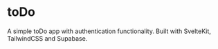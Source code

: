# toDo

A simple toDo app with authentication functionality. Built with SvelteKit, TailwindCSS and Supabase.
